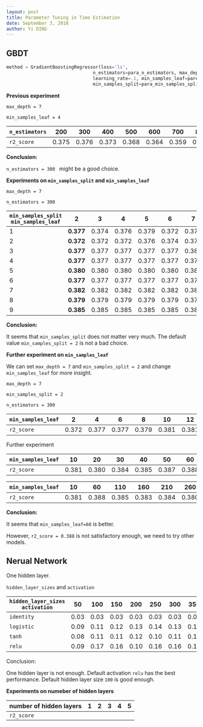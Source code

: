 ```yaml
---
layout: post
title: Parameter Tuning in Time Estimation
date: September 3, 2018
author: Yi DING
---
```


## GBDT

```python
method = GradientBoostingRegressor(loss='ls', 
                                n_estimators=para_n_estimators, max_depth=para_max_depth,
                                learning_rate=.1, min_samples_leaf=pare_min_samples_leaf,
                                min_samples_split=para_min_samples_split)
```



**Previous experiment**

`max_depth = 7`

`min_samples_leaf = 4`

| `n_estimators ` | 200   | 300   | 400   | 500   | 600   | 700   | 800   | 900   |
| --------------- | ----- | ----- | ----- | ----- | ----- | ----- | ----- | ----- |
| `r2_score`      | 0.375 | 0.376 | 0.373 | 0.368 | 0.364 | 0.359 | 0.354 | 0.349 |

**Conclusion:**

`n_estimators = 300 ` might be a good choice.



**Experiments on `min_samples_split` and `min_samples_leaf`**

`max_depth = 7`

`n_estimators = 300 `

| `min_samples_split` `min_samples_leaf` | **2**     | 3     | 4     | 5     | 6     | 7     | 8     | 9     |
| -------------------------------------- | --------- | ----- | ----- | ----- | ----- | ----- | ----- | ----- |
| 1                                      | **0.377** | 0.374 | 0.376 | 0.379 | 0.372 | 0.372 | 0.374 | 0.372 |
| 2                                      | **0.372** | 0.372 | 0.372 | 0.376 | 0.374 | 0.374 | 0.378 | 0.375 |
| 3                                      | **0.377** | 0.377 | 0.377 | 0.377 | 0.377 | 0.380 | 0.380 | 0.377 |
| 4                                      | **0.377** | 0.377 | 0.377 | 0.377 | 0.377 | 0.378 | 0.377 | 0.380 |
| 5                                      | **0.380** | 0.380 | 0.380 | 0.380 | 0.380 | 0.380 | 0.380 | 0.380 |
| 6                                      | **0.377** | 0.377 | 0.377 | 0.377 | 0.377 | 0.377 | 0.377 | 0.377 |
| 7                                      | **0.382** | 0.382 | 0.382 | 0.382 | 0.382 | 0.382 | 0.382 | 0.382 |
| 8                                      | **0.379** | 0.379 | 0.379 | 0.379 | 0.379 | 0.379 | 0.379 | 0.379 |
| 9                                      | **0.385** | 0.385 | 0.385 | 0.385 | 0.385 | 0.385 | 0.385 | 0.385 |

**Conclusion:** 

It seems that `min_samples_split` does not matter very much. The default value `min_samples_split = 2` is not a bad choice.



**Further experiment on `min_samples_leaf`** 

We can set `max_depth = 7` and  `min_samples_split = 2`  and change `min_samples_leaf` for more insight.

`max_depth = 7`

`min_samples_split = 2`

`n_estimators = 300 `

| `min_samples_leaf` | 2     | 4     | 6     | 8     | 10    | 12    | 14    | 16    | 18    |
| ------------------ | ----- | ----- | ----- | ----- | ----- | ----- | ----- | ----- | ----- |
| `r2_score`         | 0.372 | 0.377 | 0.377 | 0.379 | 0.381 | 0.381 | 0.384 | 0.380 | 0.385 |

Further experiment

| `min_samples_leaf` | 10    | 20    | 30    | 40    | 50    | 60    |
| ------------------ | ----- | ----- | ----- | ----- | ----- | ----- |
| `r2_score`         | 0.381 | 0.380 | 0.384 | 0.385 | 0.387 | 0.388 |

| `min_samples_leaf` | 10    | 60    | 110   | 160   | 210   | 260   |
| ------------------ | ----- | ----- | ----- | ----- | ----- | ----- |
| `r2_score`         | 0.381 | 0.388 | 0.385 | 0.383 | 0.384 | 0.380 |

**Conclusion:**

It seems that `min_samples_leaf=60` is better. 

However, `r2_score = 0.388` is not satisfactory enough, we need to try other models.



## Nerual Network

One hidden layer.

`hidden_layer_sizes` and `activation`

| `hidden_layer_sizes` `activation` | 50   | 100  | 150  | 200  | 250  | 300  | 350  | 400  | 450  | 500  |
| --------------------------------- | ---- | ---- | ---- | ---- | ---- | ---- | ---- | ---- | ---- | ---- |
| `identity`                        | 0.03 | 0.03 | 0.03 | 0.03 | 0.03 | 0.03 | 0.03 | 0.03 | 0.03 | 0.03 |
| `logistic`                        | 0.09 | 0.11 | 0.12 | 0.13 | 0.14 | 0.13 | 0.13 | 0.15 | 0.14 | 0.15 |
| `tanh`                            | 0.08 | 0.11 | 0.11 | 0.12 | 0.10 | 0.11 | 0.12 | 0.12 | 0.12 | 0.12 |
| `relu`                            | 0.09 | 0.17 | 0.16 | 0.10 | 0.16 | 0.16 | 0.17 | 0.17 | 0.18 | 0.18 |

Conclusion:

One hidden layer is not enough. Default activation `relu` has the best performance. Default hidden layer size `100` is good enough.



**Experiments on numeber of hidden layers**

| number of hidden layers | 1    | 2    | 3    | 4    | 5    |
| ----------------------- | ---- | ---- | ---- | ---- | ---- |
| `r2_score`              |      |      |      |      |      |

